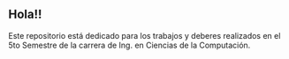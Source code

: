 ## Hola!!
Este repositorio está dedicado para los trabajos y deberes realizados en el 5to Semestre de la carrera de Ing. en Ciencias de la Computación.
